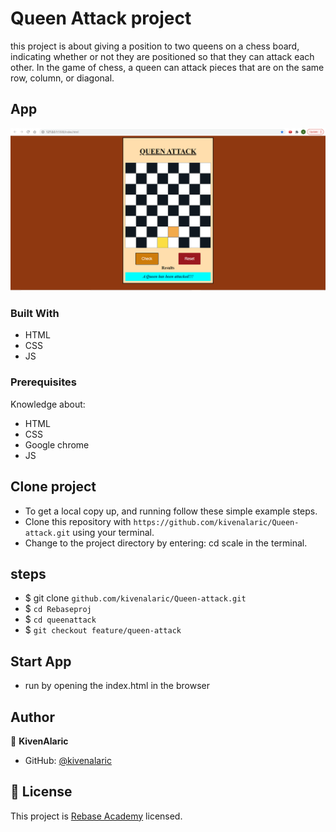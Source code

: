 # Queen Attack project

this project is about giving a position to two queens on a chess board, indicating whether or not they are positioned so that they can attack each other. In the game of chess, a queen can attack pieces that are on the same row, column, or diagonal.

## App

![Home](assets/images/Screenshot%202022-12-31%20075929.png)

### Built With

- HTML
- CSS
- JS

### Prerequisites

Knowledge about:

- HTML
- CSS
- Google chrome
- JS

## Clone project

- To get a local copy up, and running follow these simple example steps.
- Clone this repository with `https://github.com/kivenalaric/Queen-attack.git` using your terminal.
- Change to the project directory by entering: cd scale in the terminal.

## steps

- $ git clone `github.com/kivenalaric/Queen-attack.git`
- $ `cd Rebaseproj`
- $ `cd queenattack`
- $ `git checkout feature/queen-attack`

## Start App

- run by opening the index.html in the browser

## Author

👤 **KivenAlaric**

- GitHub: [@kivenalaric](https://github.com/kivenalaric/Queen-attack)

## 📝 License

This project is [Rebase Academy](./LICENSE) licensed.

